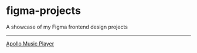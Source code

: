 # figma-projects
A showcase of my Figma frontend design projects
- - -  
[Apollo Music Player](https://www.figma.com/file/WshC8uqCVrb5qgW2USnhIc/Apollo-Music-Player-App?type=design&node-id=0%3A1&mode=design&t=myvRyXtDwxwyWNfu-1)

